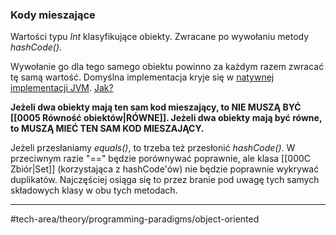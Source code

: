 ### Kody mieszające 
Wartości typu _Int_ klasyfikujące obiekty. Zwracane po wywołaniu metody _hashCode()_.

Wywołanie go dla tego samego obiektu powinno za każdym razem zwracać tę samą wartość. Domyślna implementacja kryje się w [natywnej implementacji JVM](https://stackoverflow.com/questions/49172698/default-hashcode-implementation-for-java-objects). [Jak?](https://srvaroa.github.io/jvm/java/openjdk/biased-locking/2017/01/30/hashCode.html)

**Jeżeli dwa obiekty mają ten sam kod mieszający, to NIE MUSZĄ BYĆ [[0005 Równość obiektów|RÓWNE]]. 
Jeżeli dwa obiekty mają być równe, to MUSZĄ MIEĆ TEN SAM KOD MIESZAJĄCY.**

Jeżeli przesłaniamy _equals()_, to trzeba też przesłonić _hashCode()_. W przeciwnym razie "\==" będzie porównywać poprawnie, ale klasa [[000C Zbiór|Set]] (korzystająca z hashCode'ów) nie będzie poprawnie wykrywać duplikatów. Najczęściej osiąga się to przez branie pod uwagę tych samych składowych klasy w obu tych metodach.

---
#tech-area/theory/programming-paradigms/object-oriented 





